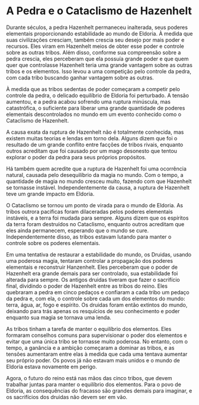 # A Pedra e o Cataclismo de Hazenhelt

Durante séculos, a pedra Hazenhelt permaneceu inalterada, seus poderes elementais proporcionando estabilidade ao mundo de Eldoria. À medida que suas civilizações cresciam, também crescia seu desejo por mais poder e recursos. Eles viram em Hazenhelt meios de obter esse poder e controle sobre as outras tribos. Além disso, conforme sua compreensão sobre a pedra crescia, eles perceberam que ela possuía grande poder e que quem quer que controlasse Hazenhelt teria uma grande vantagem sobre as outras tribos e os elementos. Isso levou a uma competição pelo controle da pedra, com cada tribo buscando ganhar vantagem sobre as outras.

À medida que as tribos sedentas de poder começaram a competir pelo controle da pedra, o delicado equilíbrio de Eldoria foi perturbado. A tensão aumentou, e a pedra acabou sofrendo uma ruptura minúscula, mas catastrófica, o suficiente para liberar uma grande quantidade de poderes elementais descontrolados no mundo em um evento conhecido como o Cataclismo de Hazenhelt.

A causa exata da ruptura de Hazenhelt não é totalmente conhecida, mas existem muitas teorias e lendas em torno dela. Alguns dizem que foi o resultado de um grande conflito entre facções de tribos rivais, enquanto outros acreditam que foi causado por um mago desonesto que tentou explorar o poder da pedra para seus próprios propósitos.

Há também quem acredite que a ruptura de Hazenhelt foi uma ocorrência natural, causada pelo desequilíbrio da magia no mundo. Com o tempo, a quantidade de magia no mundo cresceu muito, fazendo com que Hazenhelt se tornasse instável. Independentemente da causa, a ruptura de Hazenhelt teve um grande impacto em Eldoria.

O Cataclismo se tornou um ponto de virada para o mundo de Eldoria. As tribos outrora pacíficas foram dilaceradas pelos poderes elementais instáveis, e a terra foi mudada para sempre. Alguns dizem que os espíritos da terra foram destruídos no Cataclismo, enquanto outros acreditam que eles ainda permanecem, esperando que o mundo se cure. Independentemente disso, as tribos estavam lutando para manter o controle sobre os poderes elementais.

Em uma tentativa de restaurar a estabilidade do mundo, os Druidas, usando uma poderosa magia, tentaram controlar a propagação dos poderes elementais e reconstruir Hanzenhelt. Eles perceberam que o poder de Hazenhelt era grande demais para ser controlado, sua estabilidade foi alterada para sempre. Os antigos druidas tiveram que fazer o sacrifício final, dividindo o poder de Hazenhelt entre as tribos do reino. Eles quebraram a pedra em cinco pedaços e confiaram a cada tribo um pedaço da pedra e, com ela, o controle sobre cada um dos elementos do mundo: terra, água, ar, fogo e espírito. Os druidas foram então extintos do mundo, deixando para trás apenas os resquícios de seu conhecimento e poder enquanto sua magia se tornava uma lenda.

As tribos tinham a tarefa de manter o equilíbrio dos elementos. Eles formaram conselhos comuns para supervisionar o poder dos elementos e evitar que uma única tribo se tornasse muito poderosa. No entanto, com o tempo, a ganância e a ambição começaram a dominar as tribos, e as tensões aumentaram entre elas à medida que cada uma tentava aumentar seu próprio poder. Os povos já não estavam mais unidos e o mundo de Eldoria estava novamente em perigo.

Agora, o futuro do reino está nas mãos das cinco tribos, que devem trabalhar juntas para manter o equilíbrio dos elementos. Para o povo de Eldoria, as consequências do fracasso são grandes demais para imaginar, e os sacrifícios dos druidas não devem ser em vão.
